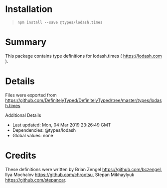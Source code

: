 # Installation
> `npm install --save @types/lodash.times`

# Summary
This package contains type definitions for lodash.times ( https://lodash.com ).

# Details
Files were exported from https://github.com/DefinitelyTyped/DefinitelyTyped/tree/master/types/lodash.times

Additional Details
 * Last updated: Mon, 04 Mar 2019 23:26:49 GMT
 * Dependencies: @types/lodash
 * Global values: none

# Credits
These definitions were written by Brian Zengel <https://github.com/bczengel>, Ilya Mochalov <https://github.com/chrootsu>, Stepan Mikhaylyuk <https://github.com/stepancar>.

